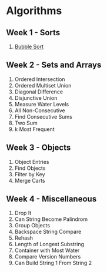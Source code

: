 # Algorithms

## Week 1 - Sorts
1. [Bubble Sort](./w1-sorts/w1d1-bubble-sort.js)
<!-- 2. [Selection Sort](./w1-sorts/w1d2-selection-sort.js) -->
<!-- 3. [Insertion Sort](./w1-sorts/w1d3-insertion-sort.js) -->
<!-- 4. [Merge Sort](./w1-sorts/w1d4-merge-sort.js) -->
<!-- 5. [Quick Sort](./w1-sorts/w1d5-quick-sort.js) -->

## Week 2 - Sets and Arrays
1. Ordered Intersection
2. Ordered Multiset Union
3. Diagonal Difference
4. Disjunctive Union
5. Measure Water Levels
6. All Non-Consecutive
7. Find Consecutive Sums
8. Two Sum
9. k Most Frequent

## Week 3 - Objects
1. Object Entries
2. Find Objects
3. Filter by Key
4. Merge Carts

## Week 4 - Miscellaneous
1. Drop It
2. Can String Become Palindrom
3. Group Objects
4. Backspace String Compare
5. Rehash
6. Length of Longest Substring
7. Container with Most Water
8. Compare Version Numbers
9. Can Build String 1 From String 2